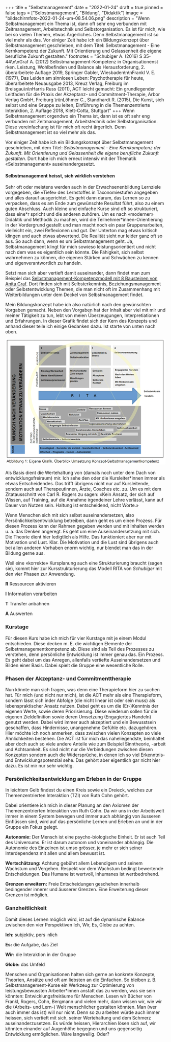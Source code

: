 +++
title = "Selbstmanagement"
date = "2022-01-24"
draft = true
pinned = false
tags = ["Selbstmanagement", "Bildung", "Didaktik"]
image = "bildschirmfoto-2022-01-24-um-08.54.06.png"
description = "Wenn Selbstmanagement ein Thema ist, dann oft sehr eng verbunden mit Zeitmanagement, Arbeitstechnik und Selbstorganisation. Es ist für mich, wie bei so vielen Themen, etwas Ärgerliches. Denn Selbstmanagement ist so viel mehr als das. Vor einiger Zeit habe ich ein Bildungskonzept über Selbstmanagement geschrieben, mit dem Titel: Selbstmanagement - Eine Kernkompetenz der Zukunft. Mit Orientierung und Gelassenheit die eigene berufliche Zukunft gestalten."
footnotes = "Schubiger A. (2016) S 35-44\n\nGraf A. (2012) Selbstmanagement-Kompetenz in Organisationenst rken. Leistung, Wohlbefinden und Balance als Herausforderung, 2. überarbeitete Auflage 2019, Springer Gabler, Wiesbaden\n\nFrankl V. E. (1977), Das Leiden am sinnlosen Leben: Psychotherapie für heute, überarbeitete Neuausgabe 2013, Kreuz Verlag, Freiburg im Breisgau\n\nHarris Russ (2011), ACT leicht gemacht: Ein grundlegender Leitfaden für die Praxis der Akzeptanz- und Commitment-Therapie, Arbor Verlag GmbH, Freiburg \n\nLöhmer C., Standhardt R. (2015), Die Kunst, sich selbst und eine Gruppe zu leiten, Einführung in die Themenzentrierte Interaktion, 2. Auflage 2018, Klett-Cotta, Stuttgart"
+++
Wenn Selbstmanagement orgendwo ein Thema ist, dann ist es oft sehr eng verbunden mit Zeitmanagement, Arbeitstechnik oder Selbstorganisation. Diese vereinfachung ist für mich oft recht ärgerlich. Denn Selbstmanagement ist so viel mehr als das. 



Vor einiger Zeit habe ich ein Bildungskonzept über Selbstmanagement geschrieben, mit dem Titel: *Selbstmanagement - Eine Kernkompetenz der Zukunft. Mit Orientierung und Gelassenheit die eigene berufliche Zukunft gestalten.* Dort habe ich mich erneut intensiv mit der Thematik «Selbstmanagement» auseinandergesetzt. 

#### Selbstmanagement heisst, sich wirklich verstehen

Sehr oft oder meistens werden auch in der Erwachsenenbildung Lernziele vorgegeben, die «Tiefe» des Lernstoffes in Taxonomiestufen angegeben und alles darauf ausgerichtet. Es geht dann darum, das Lernen so zu verpacken, dass es am Ende zum gewünschte Resultat führt, also zu einem guten Abschluss. Auch kleine und einfache Kurse sind oft so strukturiert, dass eine\*r spricht und die anderen zuhören. Um es nach «moderner» Didaktik und Methodik zu machen, wird die Teilnehmer\*innen-Orientierung in der Vordergrund gestellt und man macht noch ein paar Gruppenarbeiten, vielleicht ein, zwei Reflexionen und gut. Der Unterton mag etwas kritisch klingen und auch etwas abwertend. Die Realität sieht nur leider ganz oft so aus. So auch dann, wenn es um Selbstmanagement geht. Ja, Selbstmanagement klingt für mich sowieso leistungsorientiert und nicht nach dem was es eigentlich sein könnte. Die Fähigkeit, sich selbst wahrnehmen zu können, die eigenen Stärken und Schwächen zu kennen und eigenverantwortlich zu handeln. 

Setzt man sich aber vertieft damit auseinander, dann findet man zum Beispiel das [Selbstmanagement-Kompetenzmodell mit 8 Bausteinen von Anita Graf](https://www.weka.ch/themen/fuehrung-kompetenzen/selbstmanagement/selbst-und-zeitmanagement/article/selbstmanagement-kompetenz-modell-mit-8-bausteinen-im-ueberblick/). Dort finden sich mit Selbsterkenntnis, Beziehungsmanagement oder Selbstentwicklung Themen, die man nicht oft im Zusammenhang mit Weiterbildungen unter dem Deckel von Selbstmanagement findet. 

Mein Bildungskonzept habe ich also natürlich nach den gewünschten Vorgaben gemacht. Neben den Vorgaben hat der Inhalt aber viel mit mir und meiner Tätigkeit zu tun, lebt von meien Überzeugungen, Interpretiationen und Erfahrungen. In dieser Grafik findet sich der Kern des Konzepts und anhand dieser teile ich einige Gedanken dazu. Ist starte von unten nach oben. 

![](bildschirmfoto-2022-01-24-um-08.54.06.png)

Als Basis dient die Wertehaltung von (damals noch unter dem Dach von entwicklungsfreiraum) mir. Ich sehe den oder die Kursleiter*innen immer als etwas Entscheidendes. Das trifft übrigens nicht nur auf Kursleitende, sondern auch auf Therapeutinnen, Ärzte, Coaches etc. zu. Um es mit dem Zitatausschnitt von Carl R. Rogers zu sagen: «Kein Ansatz, der sich auf Wissen, auf Training, auf die Annahme irgendeiner Lehre verlässt, kann auf Dauer von Nutzen sein. Haltung ist entscheidend, nicht Worte.»

Wenn Menschen sich mit sich selbst auseinandersetzen, also Persönlichkeitsentwicklung betreiben, dann geht es um einen Prozess. Für diesen Prozess kann der Rahmen gegeben werden und mit Inhalten werden u. a. das Denken angeregt. Es geht um eine Auseinandersetzung mit sich. Die Theorie dient hier ledigtlich als Hilfe. Das funktioniert aber nur mit Motivation und Lust. Klar. Die Motivation und die Lust sind übrigens auch bei allen anderen Vorhaben enorm wichtig, nur blendet man das in der Bildung gerne aus. 

Weil eine «korrekte» Kursplanung auch eine Strukturierung braucht (sagen sie), kommt hier zur Kursstrukturierung das Modell RITA von *Schubiger* mit den vier Phasen zur Anwendung. 

**R** Ressourcen aktivieren

**I** Information verarbeiten

**T** Transfer anbahnen

**A** Auswerten

### **Kurstage**

Für diesen Kurs habe ich mich für vier Kurstage mit je einem Modul entschieden. Diese decken m. E. die wichtigen Elemente der Selbstmanagementkompetenz ab. Diese sind als Teil des Prozesses zu verstehen, denn persönliche Entwicklung ist immer genau das. Ein Prozess. Es geht dabei um das Anregen, allenfalls vertiefte Auseinandersetzen und Bilden einer Basis. Dabei spielt die Gruppe eine wesentliche Rolle. 

### Phasen der Akzeptanz- und Commitmenttherapie

Nun könnte man sich fragen, was denn eine Therapieform hier zu suchen hat. Für mich (und nicht nur mich), ist die ACT mehr als eine Therapieform, sondern lässt sich inder Abfolge (die nicht linear ist oder sein muss) als lebenspraktischer Ansatz nutzen. Dabei geht es um die (Er-)Kenntnis der eigenen Werte, sowie deren Priorisierung. Diese wiederum sollen für die eigenen Zieldefinition sowie deren Umsetzung (Engagiertes Handeln) genutzt werden. Dabei wird immer auch akzeptiert und ein Bewusstsein geschaffen, dass Hindernisse, unangenehme Gefühle etc. dazugehören. Hier möchte ich noch anmerken, dass zwischen vielen Konzepten so viele Ähnlichkeiten bestehen. Die ACT ist für mich das naheliegendste, beinhaltet aber doch auch so viele andere Anteile wie zum Beispiel Sinntheorie, -arbeit und Achtsamkeit. Es sind nicht nur die Verbindungen zwischen diesen Konzepten sondern auch die Widersprüche, in denen ich so viel Erkenntnis- und Entwicklungspotenzial sehe. Das gehört aber eigentlich gar nicht hier dazu. Es ist mir nur sehr wichtig. 

### **Persönlichkeitsentwicklung am Erleben in der Gruppe**

In leichtem Gelb findest du einen Kreis sowie ein Dreieck, welches zur Themenzentrierten Interaktion (TZI) von Ruth Cohn gehört. 

Dabei orientiere ich mich in dieser Planung an den Axiomen der Themenzentrierten Interaktion von Ruth Cohn. Da wir uns in der Arbeitswelt immer in einem System bewegen und immer auch abhängig von äusseren Einflüssen sind, wird auf das persönliche Lernen und Erleben an und in der Gruppe ein Fokus gelegt.

**Autonomie:** Der Mensch ist eine psycho-biologische Einheit. Er ist auch Teil des Universums. Er ist darum autonom und voneinander abhängig. Die Autonomie des Einzelnen ist umso grösser, je mehr er sich seiner Interdependenz mit allen und allem bewusst ist.

**Wertschätzung:** Achtung gebührt allem Lebendigem und seinem Wachstum und Vergehen. Respekt vor dem Wachstum bedingt bewertende Entscheidungen. Das Humane ist wertvoll, Inhumanes ist wertbedrohend.

**Grenzen erweitern:** Freie Entscheidungen geschehen innerhalb bedingender innerer und äusserer Grenzen. Eine Erweiterung dieser Grenzen ist möglich. 

### Ganzheitlichkeit

Damit dieses Lernen möglich wird, ist auf die dynamische Balance zwischen den vier Perspektiven Ich, Wir, Es, Globe zu achten.

**Ich:** subjektiv, pers nlich

**Es:** die Aufgabe, das Ziel

**Wir:** die Interaktion in der Gruppe

**Globe:** das Umfeld

Menschen und Organisationen halten sich gerne an konkrete Konzepte, Theorien, Ansätze und oft am liebsten an die Einfachen. So bleiben z. B. Selbstmanagement-Kurse ein Werkzeug zur Optimierung von leistungsbewussten Arbeiter*innen anstatt das zu werden, was sie sein könnten: Entwicklungsfreiräume für Menschen. Lesen wir Bücher von Frankl, Rogers, Cohn, Bergmann und vielen mehr, dann wissen wir, wie wir die (Arbeits- und Lern-) Welt menschlicher gestalten könnten. Man (wer auch immer das ist) will nur nicht. Denn so zu arbeiten würde auch immer heissen, sich vertieft mit sich, seiner Wertehaltung und dem Schmerz auseinanderzusetzen. Es würde heissen, Hierarchien lösen sich auf, wir könnten einander auf Augenhöhe begegnen und uns gegenseitig Entwicklung ermöglichen. Wäre langweilig. Oder?